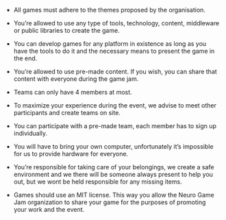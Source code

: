 - All games must adhere to the themes proposed by the organisation.

- You’re allowed to use any type of tools, technology, content, middleware or public libraries to create the game. 

- You can develop games for any platform in existence as long as you have the tools to do it and the necessary means to present the game in the end. 

- You’re allowed to use pre-made content. If you wish, you can share that content with everyone during the game jam. 

- Teams can only have 4 members at most.

- To maximize your experience during the event, we advise to meet other participants and create teams on site.

- You can participate with a pre-made team, each member has to sign up individually.

- You will have to bring your own computer, unfortunately it’s impossible for us to provide hardware for everyone.

- You’re responsible for taking care of your belongings, we create a safe environment and we there will be someone always present to help you out, but we wont be held responsible for any missing items. 

- Games should use an MIT license. This way you allow the Neuro Game Jam organization to share your game for the purposes of promoting your work and the event.
